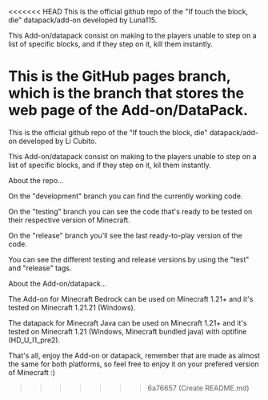 <<<<<<< HEAD
This is the official github repo of the "If touch the block, die" datapack/add-on developed by Luna115.

This Add-on/datapack consist on making to the players unable to step on a list of specific blocks, and if they step on
it, kill them instantly.

This is the GitHub pages branch, which is the branch that stores the web page of the Add-on/DataPack.
=======
This is the official github repo of the "If touch the block, die" datapack/add-on developed by Li Cubito.

This Add-on/datapack consist on making to the players unable to step on a list of specific blocks, and if they step on
it, kil them instantly.

About the repo...

On the "development" branch you can find the currently working code.

On the "testing" branch you can see the code that's ready to be tested on their respective version of Minecraft.

On the "release" branch you'll see the last ready-to-play version of the code.

You can see the different testing and release versions by using the "test" and "release" tags.

About the Add-on/datapack...

The Add-on for Minecraft Bedrock can be used on Minecraft 1.21+ and it's tested on Minecraft 1.21.21 (Windows).

The datapack for Minecraft Java can be used on Minecraft 1.21+ and it's tested on Minecraft 1.21 (Windows, Minecraft bundled java) with optifine (HD_U_I1_pre2).

That's all, enjoy the Add-on or datapack, remember that are made as almost the same for both platforms, so feel free to enjoy it on your prefered version of Minecraft :)
>>>>>>> 6a76657 (Create README.md)
